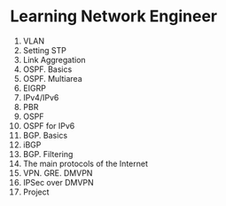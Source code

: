 # Learning Network Engineer

1. VLAN
2. Setting STP
3. Link Aggregation
4. OSPF. Basics
5. OSPF. Multiarea
6. EIGRP
7. IPv4/IPv6
8. PBR
9. OSPF
10. OSPF for IPv6
11. BGP. Basics
12. iBGP
13. BGP. Filtering
14. The main protocols of the Internet
15. VPN. GRE. DMVPN
16. IPSec over DMVPN
17. Project
